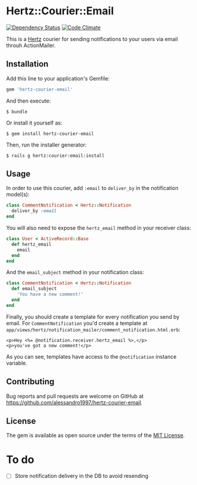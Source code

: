 # Hertz::Courier::Email

[![Dependency Status](https://gemnasium.com/badges/github.com/alessandro1997/hertz-courier-email.svg)](https://gemnasium.com/github.com/alessandro1997/hertz-courier-email)
[![Code Climate](https://codeclimate.com/github/alessandro1997/hertz-courier-email/badges/gpa.svg)](https://codeclimate.com/github/alessandro1997/hertz-courier-email)

This is a [Hertz](https://github.com/alessandro1997/hertz) courier for sending
notifications to your users via email throuh ActionMailer.

## Installation

Add this line to your application's Gemfile:

```ruby
gem 'hertz-courier-email'
```

And then execute:

```console
$ bundle
```

Or install it yourself as:

```console
$ gem install hertz-courier-email
```

Then, run the installer generator:

```console
$ rails g hertz:courier:email:install
```

## Usage

In order to use this courier, add `:email` to `deliver_by` in the notification
model(s):

```ruby
class CommentNotification < Hertz::Notification
  deliver_by :email
end
```

You will also need to expose the `hertz_email` method in your receiver class:

```ruby
class User < ActiveRecord::Base
  def hertz_email
    email
  end
end
```

And the `email_subject` method in your notification class:

```ruby
class CommentNotification < Hertz::Notification
  def email_subject
    'You have a new comment!'
  end
end
```

Finally, you should create a template for every notification you send by email.
For `CommentNotification` you'd create a template at
`app/views/hertz/notification_mailer/comment_notification.html.erb`:

```erb
<p>Hey <%= @notification.receiver.hertz_email %>,</p>
<p>you've got a new comment!</p>
```

As you can see, templates have access to the `@notification` instance variable.

## Contributing

Bug reports and pull requests are welcome on GitHub at
https://github.com/alessandro1997/hertz-courier-email.

## License

The gem is available as open source under the terms of the
[MIT License](http://opensource.org/licenses/MIT).

# To do

- [ ] Store notification delivery in the DB to avoid resending
